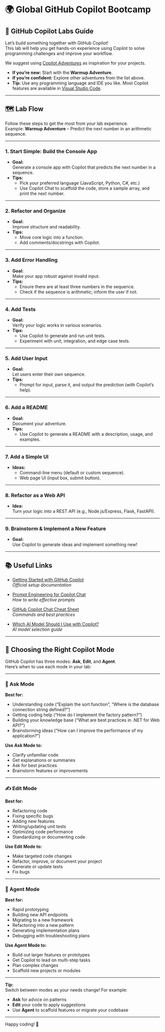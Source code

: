 # 🌍 Global GitHub Copilot Bootcamp

## 📝 GitHub Copilot Labs Guide

Let’s build something together with GitHub Copilot!  
This lab will help you get hands-on experience using Copilot to solve programming challenges and improve your workflow.

We suggest using [Copilot Adventures](https://github.com/microsoft/CopilotAdventures) as inspiration for your projects.

- **If you’re new:** Start with the **Warmup Adventure**.
- **If you’re confident:** Explore other adventures from the list above.
- **Tip:** Use any programming language and IDE you like. Most Copilot features are available in [Visual Studio Code](https://code.visualstudio.com/).

---

## 🗺️ Lab Flow

Follow these steps to get the most from your lab experience.  
Example: **Warmup Adventure** – Predict the next number in an arithmetic sequence.

---

### 1. Start Simple: Build the Console App

- **Goal:**  
  Generate a console app with Copilot that predicts the next number in a sequence.
- **Tips:**  
  - Pick your preferred language (JavaScript, Python, C#, etc.)
  - Use Copilot Chat to scaffold the code, store a sample array, and print the next number.

---

### 2. Refactor and Organize

- **Goal:**  
  Improve structure and readability.
- **Tips:**  
  - Move core logic into a function.
  - Add comments/docstrings with Copilot.

---

### 3. Add Error Handling

- **Goal:**  
  Make your app robust against invalid input.
- **Tips:**  
  - Ensure there are at least three numbers in the sequence.
  - Check if the sequence is arithmetic; inform the user if not.

---

### 4. Add Tests

- **Goal:**  
  Verify your logic works in various scenarios.
- **Tips:**  
  - Use Copilot to generate and run unit tests.
  - Experiment with unit, integration, and edge case tests.

---

### 5. Add User Input

- **Goal:**  
  Let users enter their own sequence.
- **Tips:**  
  - Prompt for input, parse it, and output the prediction (with Copilot’s help).

---

### 6. Add a README

- **Goal:**  
  Document your adventure.
- **Tips:**  
  - Use Copilot to generate a README with a description, usage, and examples.

---

### 7. Add a Simple UI

- **Ideas:**  
  - Command-line menu (default or custom sequence).
  - Web page UI (input box, submit button).

---

### 8. Refactor as a Web API

- **Idea:**  
  Turn your logic into a REST API (e.g., Node.js/Express, Flask, FastAPI).

---

### 9. Brainstorm & Implement a New Feature

- **Goal:**  
  Use Copilot to generate ideas and implement something new!

---

## 📚 Useful Links

- [Getting Started with GitHub Copilot](https://docs.github.com/en/copilot/setting-up-github-copilot/setting-up-github-copilot-for-yourself)  
  _Official setup documentation_

- [Prompt Engineering for Copilot Chat](https://docs.github.com/en/copilot/using-github-copilot/copilot-chat/prompt-engineering-for-copilot-chat)  
  _How to write effective prompts_

- [GitHub Copilot Chat Cheat Sheet](https://docs.github.com/en/copilot/using-github-copilot/copilot-chat/github-copilot-chat-cheat-sheet)  
  _Commands and best practices_

- [Which AI Model Should I Use with Copilot?](https://github.blog/ai-and-ml/github-copilot/which-ai-model-should-i-use-with-github-copilot/)  
  _AI model selection guide_

---

## 🧭 Choosing the Right Copilot Mode

GitHub Copilot has three modes: **Ask**, **Edit**, and **Agent**.  
Here’s when to use each mode in your lab:

---

### 💬 Ask Mode

**Best for:**
- Understanding code (“Explain the sort function”, “Where is the database connection string defined?”)
- Getting coding help (“How do I implement the factory pattern?”)
- Building your knowledge base (“What are best practices in .NET for Web API?”)
- Brainstorming ideas (“How can I improve the performance of my application?”)

**Use Ask Mode to:**
- Clarify unfamiliar code
- Get explanations or summaries
- Ask for best practices
- Brainstorm features or improvements

---

### ✍️ Edit Mode

**Best for:**
- Refactoring code
- Fixing specific bugs
- Adding new features
- Writing/updating unit tests
- Optimizing code performance
- Standardizing or documenting code

**Use Edit Mode to:**
- Make targeted code changes
- Refactor, improve, or document your project
- Generate or update tests
- Fix bugs

---

### 🤖 Agent Mode

**Best for:**
- Rapid prototyping
- Building new API endpoints
- Migrating to a new framework
- Refactoring into a new pattern
- Generating implementation plans
- Debugging with troubleshooting plans

**Use Agent Mode to:**
- Build out larger features or prototypes
- Get Copilot to lead on multi-step tasks
- Plan complex changes
- Scaffold new projects or modules

---

**Tip:**  
Switch between modes as your needs change! For example:
- **Ask** for advice on patterns
- **Edit** your code to apply suggestions
- Use **Agent** to scaffold features or migrate your codebase

---

Happy coding! 🚀

